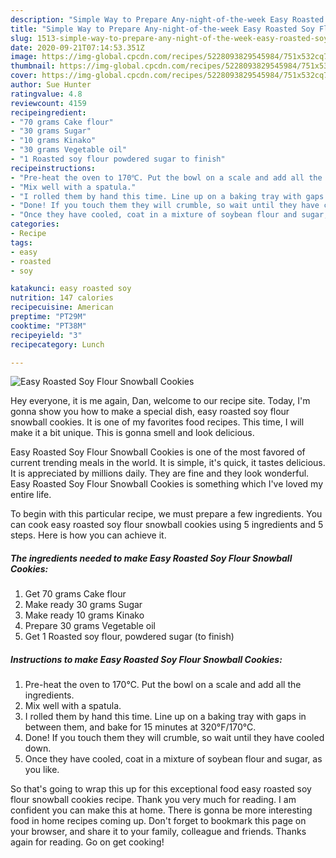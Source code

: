 ```yaml
---
description: "Simple Way to Prepare Any-night-of-the-week Easy Roasted Soy Flour Snowball Cookies"
title: "Simple Way to Prepare Any-night-of-the-week Easy Roasted Soy Flour Snowball Cookies"
slug: 1513-simple-way-to-prepare-any-night-of-the-week-easy-roasted-soy-flour-snowball-cookies
date: 2020-09-21T07:14:53.351Z
image: https://img-global.cpcdn.com/recipes/5228093829545984/751x532cq70/easy-roasted-soy-flour-snowball-cookies-recipe-main-photo.jpg
thumbnail: https://img-global.cpcdn.com/recipes/5228093829545984/751x532cq70/easy-roasted-soy-flour-snowball-cookies-recipe-main-photo.jpg
cover: https://img-global.cpcdn.com/recipes/5228093829545984/751x532cq70/easy-roasted-soy-flour-snowball-cookies-recipe-main-photo.jpg
author: Sue Hunter
ratingvalue: 4.8
reviewcount: 4159
recipeingredient:
- "70 grams Cake flour"
- "30 grams Sugar"
- "10 grams Kinako"
- "30 grams Vegetable oil"
- "1 Roasted soy flour powdered sugar to finish"
recipeinstructions:
- "Pre-heat the oven to 170℃. Put the bowl on a scale and add all the ingredients."
- "Mix well with a spatula."
- "I rolled them by hand this time. Line up on a baking tray with gaps in between them, and bake for 15 minutes at 320°F/170°C."
- "Done! If you touch them they will crumble, so wait until they have cooled down."
- "Once they have cooled, coat in a mixture of soybean flour and sugar, as you like."
categories:
- Recipe
tags:
- easy
- roasted
- soy

katakunci: easy roasted soy 
nutrition: 147 calories
recipecuisine: American
preptime: "PT29M"
cooktime: "PT38M"
recipeyield: "3"
recipecategory: Lunch

---
```



![Easy Roasted Soy Flour Snowball Cookies](https://img-global.cpcdn.com/recipes/5228093829545984/751x532cq70/easy-roasted-soy-flour-snowball-cookies-recipe-main-photo.jpg)

Hey everyone, it is me again, Dan, welcome to our recipe site. Today, I'm gonna show you how to make a special dish, easy roasted soy flour snowball cookies. It is one of my favorites food recipes. This time, I will make it a bit unique. This is gonna smell and look delicious.



Easy Roasted Soy Flour Snowball Cookies is one of the most favored of current trending meals in the world. It is simple, it's quick, it tastes delicious. It is appreciated by millions daily. They are fine and they look wonderful. Easy Roasted Soy Flour Snowball Cookies is something which I've loved my entire life.


To begin with this particular recipe, we must prepare a few ingredients. You can cook easy roasted soy flour snowball cookies using 5 ingredients and 5 steps. Here is how you can achieve it.

<!--inarticleads1-->

##### The ingredients needed to make Easy Roasted Soy Flour Snowball Cookies:

1. Get 70 grams Cake flour
1. Make ready 30 grams Sugar
1. Make ready 10 grams Kinako
1. Prepare 30 grams Vegetable oil
1. Get 1 Roasted soy flour, powdered sugar (to finish)




<!--inarticleads2-->

##### Instructions to make Easy Roasted Soy Flour Snowball Cookies:

1. Pre-heat the oven to 170℃. Put the bowl on a scale and add all the ingredients.
1. Mix well with a spatula.
1. I rolled them by hand this time. Line up on a baking tray with gaps in between them, and bake for 15 minutes at 320°F/170°C.
1. Done! If you touch them they will crumble, so wait until they have cooled down.
1. Once they have cooled, coat in a mixture of soybean flour and sugar, as you like.




So that's going to wrap this up for this exceptional food easy roasted soy flour snowball cookies recipe. Thank you very much for reading. I am confident you can make this at home. There is gonna be more interesting food in home recipes coming up. Don't forget to bookmark this page on your browser, and share it to your family, colleague and friends. Thanks again for reading. Go on get cooking!
